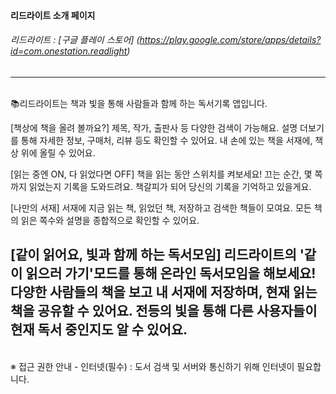 #### 리드라이트 소개 페이지

###### 리드라이트 : [구글 플레이 스토어] (https://play.google.com/store/apps/details?id=com.onestation.readlight)

---
<br>
📚리드라이트는 책과 빛을 통해 사람들과 함께 하는 독서기록 앱입니다.

[책상에 책을 올려 볼까요?]
제목, 작가, 출판사 등 다양한 검색이 가능해요.
설명 더보기를 통해 자세한 정보, 구매처, 리뷰 등도 확인할 수 있어요.
내 손에 있는 책을 서재에, 책상 위에 올릴 수 있어요.

[읽는 중엔 ON, 다 읽었다면 OFF]
책을 읽는 동안 스위치를 켜보세요!
끄는 순간, 몇 쪽까지 읽었는지 기록을 도와드려요.
책갈피가 되어 당신의 기록을 기억하고 있을게요.

[나만의 서재]
서재에 지금 읽는 책, 읽었던 책, 저장하고 검색한 책들이 모여요.
모든 책의 읽은 쪽수와 설명을 종합적으로 확인할 수 있어요.

[같이 읽어요, 빛과 함께 하는 독서모임]
리드라이트의 '같이 읽으러 가기'모드를 통해 온라인 독서모임을 해보세요!
다양한 사람들의 책을 보고 내 서재에 저장하며, 현재 읽는 책을 공유할 수 있어요.
전등의 빛을 통해 다른 사용자들이 현재 독서 중인지도 알 수 있어요.
<br>
---
<br>
※ 접근 권한 안내
- 인터넷(필수) : 도서 검색 및 서버와 통신하기 위해 인터넷이 필요합니다.